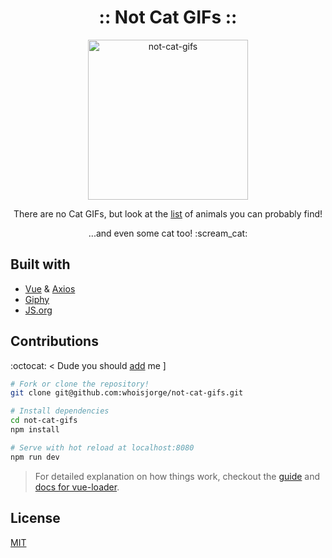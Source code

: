 <h1 align="center">:: Not Cat GIFs ::</h1>
<p align="center">
  <img src="https://cdnjs.cloudflare.com/ajax/libs/emojione/2.2.7/assets/svg/1f63f.svg" width="256" height"256" alt="not-cat-gifs">
  <br>

</p>

<p align="center">There are no Cat GIFs, but look at the <a href="/src/animals.js">list</a> of animals you can probably find!</p>

<p align="center">...and even some cat too! :scream_cat:</p>


## Built with

- [Vue](https://vuejs.org) & [Axios](https://github.com/mzabriskie/axios)
- [Giphy](https://developers.giphy.com)
- [JS.org](https://JS.org)


## Contributions

:octocat: < Dude you should [add](https://github.com/whoisjorge/not-cat-gifs/edit/master/src/animals.js) me ]

``` bash
# Fork or clone the repository!
git clone git@github.com:whoisjorge/not-cat-gifs.git

# Install dependencies
cd not-cat-gifs
npm install

# Serve with hot reload at localhost:8080
npm run dev
```

> For detailed explanation on how things work, checkout the [guide](http://vuejs-templates.github.io/webpack/) and [docs for vue-loader](http://vuejs.github.io/vue-loader).


<!-- ##
<p align="center">
  <img src="media.gif" width="512" height"512" alt="not-cat-gifs">
</p> -->

## License

[MIT](LICENSE)
